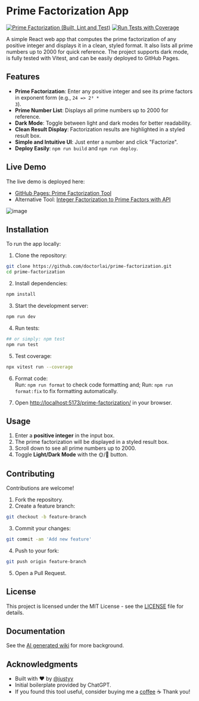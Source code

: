 # Prime Factorization App
[![Prime Factorization (Built, Lint and Test)](https://github.com/DoctorLai/prime-factorization/actions/workflows/ci.yaml/badge.svg?branch=main)](https://github.com/DoctorLai/prime-factorization/actions/workflows/ci.yaml) [![Run Tests with Coverage](https://github.com/DoctorLai/prime-factorization/actions/workflows/coverage.yaml/badge.svg)](https://github.com/DoctorLai/prime-factorization/actions/workflows/coverage.yaml)

A simple React web app that computes the prime factorization of any positive integer and displays it in a clean, styled format. It also lists all prime numbers up to 2000 for quick reference. The project supports dark mode, is fully tested with Vitest, and can be easily deployed to GitHub Pages.

## Features

- **Prime Factorization**: Enter any positive integer and see its prime factors in exponent form (e.g., <code>24 => 2³ * 3</code>).
- **Prime Number List**: Displays all prime numbers up to 2000 for reference.
- **Dark Mode**: Toggle between light and dark modes for better readability.
- **Clean Result Display**: Factorization results are highlighted in a styled result box.
- **Simple and Intuitive UI**: Just enter a number and click "Factorize".
- **Deploy Easily**: <code>npm run build</code> and <code>npm run deploy</code>.

## Live Demo

The live demo is deployed here:  
- [GitHub Pages: Prime Factorization Tool](https://doctorlai.github.io/prime-factorization/)
- Alternative Tool: [Integer Factorization to Prime Factors with API](https://helloacm.com/tools/factor/)

<img alt="image" src="https://github.com/user-attachments/assets/153265a2-7331-4098-a527-f2b58bcbcbe9" />

## Installation

To run the app locally:

1. Clone the repository:  
```bash
git clone https://github.com/doctorlai/prime-factorization.git  
cd prime-factorization
```

2. Install dependencies:  
```bash
npm install
```

3. Start the development server:  
```bash
npm run dev
```

4. Run tests:  
```bash
## or simply: npm test
npm run test
```

5. Test coverage:
```bash
npx vitest run --coverage
```

6. Format code:  
Run: <code>npm run format</code> to check code formatting and;
Run: <code>npm run format:fix</code> to fix formatting automatically.

6. Open [http://localhost:5173/prime-factorization/](http://localhost:5173/prime-factorization/) in your browser.

## Usage
1. Enter a **positive integer** in the input box.  
2. The prime factorization will be displayed in a styled result box.  
3. Scroll down to see all prime numbers up to 2000.  
4. Toggle **Light/Dark Mode** with the 🌞/🌙 button.  

## Contributing

Contributions are welcome!
1. Fork the repository.  
2. Create a feature branch:  
```bash
git checkout -b feature-branch
```

3. Commit your changes:  
```bash
git commit -am 'Add new feature'
```

4. Push to your fork:  
```bash
git push origin feature-branch
```

5. Open a Pull Request.  

## License

This project is licensed under the MIT License - see the [LICENSE](./LICENSE) file for details.

## Documentation

See the [AI generated wiki](https://deepwiki.com/DoctorLai/prime-factorization) for more background.

## Acknowledgments

- Built with ❤️ by [@justyy](https://github.com/doctorlai)  
- Initial boilerplate provided by ChatGPT.
- If you found this tool useful, consider buying me a [coffee](https://justyy.com/out/bmc) ☕ Thank you!
